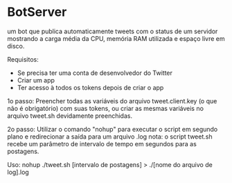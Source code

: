 # BotServer
um bot que publica automaticamente tweets com o status de um servidor
mostrando a carga média da CPU, memória RAM utilizada e espaço livre em disco.

Requisitos:
- Se precisa ter uma conta de desenvolvedor do Twitter
- Criar um app
- Ter acesso à todos os tokens depois de criar o app

1o passo:
Preencher todas as variáveis do arquivo tweet.client.key (o que não é obrigatório) com suas tokens, ou criar as mesmas variáveis no arquivo tweet.sh devidamente preenchidas.

2o passo:
Utilizar o comando "nohup" para executar o script em segundo plano e redirecionar a saída para um arquivo .log
nota: o script tweet.sh recebe um parâmetro de intervalo de tempo em segundos para as postagens.

Uso:
nohup ./tweet.sh [intervalo de postagens] > ./[nome do arquivo de log].log
